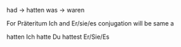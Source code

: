 had -> hatten
was -> waren

For Präteritum Ich and Er/sie/es conjugation will be same a

hatten 
Ich hatte
Du hattest
Er/Sie/Es
